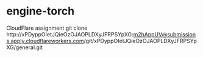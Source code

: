 # engine-torch
CloudFlare assignment
git clone http://xPDyppOIetJQieOzOJAOPLDXyJFRPSYpXG:m2hAppUV@submissions.apply.cloudflareworkers.com/git/xPDyppOIetJQieOzOJAOPLDXyJFRPSYpXG/general.git
